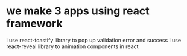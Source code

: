 # we make 3 apps using react framework
i use react-toastify library to pop up validation error and success
i use react-reveal library to animation components in react